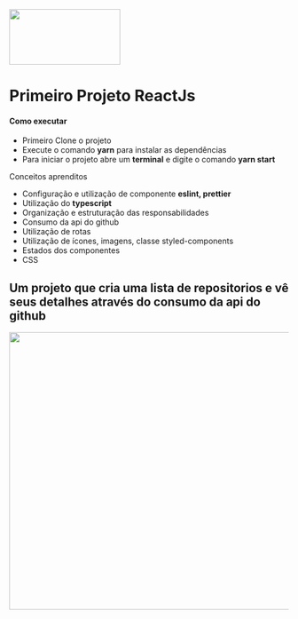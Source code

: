 <img src="https://portalevolua.s3.us-east-1.amazonaws.com/Assets/teste/logo20.jpg" width="200" height="100"/>

# Primeiro Projeto ReactJs 

<h4> Como executar </h4>
<ul>
  <li> Primeiro Clone o projeto </li>
  <li> Execute o comando <strong>yarn</strong> para instalar as dependências </li>
  <li> Para iniciar o projeto abre um <strong>terminal</strong> e digite o comando <strong>yarn start</strong> </li>
</ul>


Conceitos aprenditos
<ul>
  <li> Configuração e utilização de componente <strong> eslint, prettier</strong> </li>
  <li> Utilização do <strong>typescript</strong>  </li>
  <li> Organização e estruturação das responsabilidades </li>
  <li> Consumo da api do github </li>
  <li> Utilização de rotas  </li>
  <li> Utilização de ícones, imagens, classe styled-components </li>
  <li> Estados dos componentes  </li>
  <li> CSS </li>
</ul>

<h2> Um projeto que cria uma lista de repositorios e vê seus detalhes através do consumo da api do github</h2>
<img src="https://portalevolua.s3.us-east-1.amazonaws.com/Assets/teste/logo21.PNG" width="700" height="500"/>

